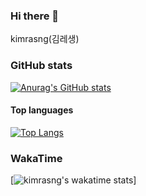 ### Hi there 👋
kimrasng(김레생)

### GitHub stats

[![Anurag's GitHub stats](https://github-readme-stats.vercel.app/api?username=kimrasng)](https://github.com/anuraghazra/github-readme-stats)


#### Top languages

[![Top Langs](https://github-readme-stats.vercel.app/api/top-langs/?username=kimrasng&layout=compact)](https://github.com/kimrasng)

### WakaTime

[![kimrasng's wakatime stats](https://github-readme-stats.vercel.app/api/wakatime?username=kimrasng)]

